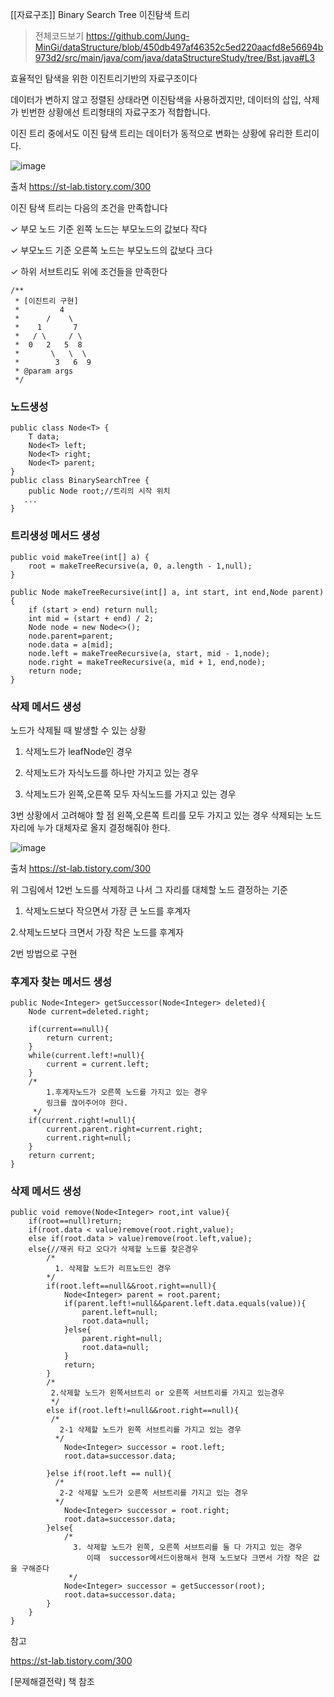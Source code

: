 [[자료구조]] Binary Search Tree 이진탐색 트리
>전체코드보기
>https://github.com/Jung-MinGi/dataStructure/blob/450db497af46352c5ed220aacfd8e56694b973d2/src/main/java/com/java/dataStructureStudy/tree/Bst.java#L3

효율적인 탐색을 위한 이진트리기반의 자료구조이다

데이터가 변하지 않고 정렬된 상태라면 이진탐색을 사용하겠지만, 데이터의 삽입, 삭제가 빈번한 상황에선 트리형태의 자료구조가 적합합니다.

이진 트리 중에서도 이진 탐색 트리는 데이터가 동적으로 변화는 상황에 유리한 트리이다.


![image](https://github.com/Jung-MinGi/dataStructure/assets/118701129/b3b23b15-e78a-4119-ba0f-0607f8ba6cd5)

출처 https://st-lab.tistory.com/300



이진 탐색 트리는 다음의 조건을 만족합니다

✓ 부모 노드 기준 왼쪽 노드는 부모노드의 값보다 작다

✓ 부모노드 기준 오른쪽 노드는 부모노드의 값보다 크다

✓ 하위 서브트리도 위에 조건들을 만족한다

```
/**
 * [이진트리 구현]
 *         4
 *      /    \
 *    1       7
 *   / \     / \
 *  0   2   5  8
 *       \   \  \
 *        3   6  9
 * @param args
 */
```
<h3>노드생성</h3>

```
public class Node<T> {
    T data;
    Node<T> left;
    Node<T> right;
    Node<T> parent;
}
public class BinarySearchTree {
    public Node root;//트리의 시작 위치
   ...
}
```
<h3>트리생성 메서드 생성</h3>

```
public void makeTree(int[] a) {
    root = makeTreeRecursive(a, 0, a.length - 1,null);
}

public Node makeTreeRecursive(int[] a, int start, int end,Node parent) {
    if (start > end) return null;
    int mid = (start + end) / 2;
    Node node = new Node<>();
    node.parent=parent;
    node.data = a[mid];
    node.left = makeTreeRecursive(a, start, mid - 1,node);
    node.right = makeTreeRecursive(a, mid + 1, end,node);
    return node;
}
```
<h3>삭제 메서드 생성</h3>

노드가 삭제될 때 발생할 수 있는 상황

1.  삭제노드가 leafNode인 경우

2. 삭제노드가 자식노드를 하나만 가지고 있는 경우

3. 삭제노드가 왼쪽,오른쪽 모두 자식노드를 가지고 있는 경우

3번 상황에서 고려해야 할 점 왼쪽,오른쪽 트리를 모두 가지고 있는 경우 삭제되는 노드 자리에 누가 대체자로 올지 결정해줘야 한다.

![image](https://github.com/Jung-MinGi/dataStructure/assets/118701129/9264e952-d4e1-49a1-b825-da00a536e08f)

출처 https://st-lab.tistory.com/300



위 그림에서 12번 노드를 삭제하고 나서 그 자리를 대체할 노드 결정하는 기준



1. 삭제노드보다 작으면서 가장 큰 노드를 후계자



2.삭제노드보다 크면서 가장 작은 노드를 후계자

2번 방법으로 구현

<h3>후계자 찾는 메서드 생성</h3>

```
public Node<Integer> getSuccessor(Node<Integer> deleted){
    Node current=deleted.right;

    if(current==null){
        return current;
    }
    while(current.left!=null){
        current = current.left;
    }
    /*
        1.후계자노드가 오른쪽 노드를 가지고 있는 경우
        링크를 끊어주어야 한다.
     */
    if(current.right!=null){
        current.parent.right=current.right;
        current.right=null;
    }
    return current;
}
```
<h3>삭제 메서드 생성</h3>

```
public void remove(Node<Integer> root,int value){
    if(root==null)return;
    if(root.data < value)remove(root.right,value);
    else if(root.data > value)remove(root.left,value);
    else{//재귀 타고 오다가 삭제할 노드를 찾은경우
        /*
          1. 삭제할 노드가 리프노드인 경우
        */
        if(root.left==null&&root.right==null){
            Node<Integer> parent = root.parent;
            if(parent.left!=null&&parent.left.data.equals(value)){
                parent.left=null;
                root.data=null;
            }else{
                parent.right=null;
                root.data=null;
            }
            return;
        }
        /*
         2.삭제할 노드가 왼쪽서브트리 or 오른쪽 서브트리를 가지고 있는경우
         */
        else if(root.left!=null&&root.right==null){
         /*
           2-1 삭제할 노드가 왼쪽 서브트리를 가지고 있는 경우
          */
            Node<Integer> successor = root.left;
            root.data=successor.data;

        }else if(root.left == null){
          /*
           2-2 삭제할 노드가 오른쪽 서브트리를 가지고 있는 경우
          */
            Node<Integer> successor = root.right;
            root.data=successor.data;
        }else{
            /*
              3. 삭제할 노드가 왼쪽, 오른쪽 서브트리를 둘 다 가지고 있는 경우
                 이때  successor메서드이용해서 현재 노드보다 크면서 가장 작은 값을 구해준다
             */
            Node<Integer> successor = getSuccessor(root);
            root.data=successor.data;
        }
    }
}
```
참고 

https://st-lab.tistory.com/300

⌈문제해결전략⌋ 책 참조
